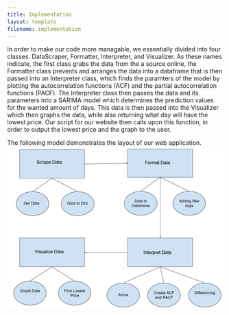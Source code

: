 ```yaml
---
title: Implementation
layout: template
filename: implementation
--- 
```

In order to make our code more managable, we essentially divided into four classes: DataScraper, Formatter, Interpreter, and Visualizer. As these names indicate, the first class grabs the data from the a source online, the Formatter class prevents and arranges the data into a dataframe that is then passed into an Interpreter class, which finds the paramters of the model by plotting the autocorrelation functions (ACF) and the partial autocorrelation functions (PACF). The Interpreter class then passes the data and its parameters into a SARIMA model which determines the prediction values for the wanted amount of days. This data is then passed into the Visualizer which then graphs the data, while also returning what day will have the lowest price. Our script for our website then calls upon this function, in order to output the lowest price and the graph to the user.

The following model demonstrates the layout of our web application. 
<img src = 'https://github.com/vickymmcd/AmazonSoftDesWarriors/blob/master/images/SoftDes_ImageClasses.PNG' alt ="" />
